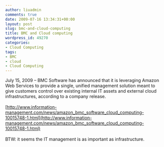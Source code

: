 ```yaml
---
author: liuadmin
comments: true
date: 2009-07-16 13:34:31+00:00
layout: post
slug: bmc-and-cloud-computing
title: BMC and Cloud computing
wordpress_id: 49270
categories:
- Cloud Computing
tags:
- BMC
- cloud
- Cloud Computing
---
```


July 15, 2009 – BMC Software has announced that it is leveraging Amazon Web Services to provide a single, unified management solution meant to give customers control over existing internal IT assets and external cloud infrastructures, according to a company release.<br /><br />[http://www.information-management.com/news/amazon_bmc_software_cloud_computing-10015748-1.html](http://www.information-management.com/news/amazon_bmc_software_cloud_computing-10015748-1.html)<br /><br />BTW: it seems the IT management is as important as infrastructure.

